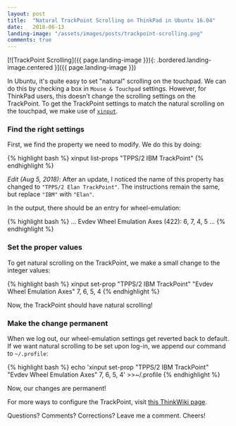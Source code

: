 ```yaml
---
layout: post
title:  "Natural TrackPoint Scrolling on ThinkPad in Ubuntu 16.04"
date:   2018-06-13
landing-image: "/assets/images/posts/trackpoint-scrolling.png"
comments: true
---
```


[![TrackPoint Scrolling]({{ page.landing-image }}){: .bordered.landing-image.centered }]({{ page.landing-image }})

In Ubuntu, it's quite easy to set "natural" scrolling on the touchpad. We can do this by checking a box in `Mouse & Touchpad` settings. However, for ThinkPad users, this doesn't change the scrolling settings on the TrackPoint. To get the TrackPoint settings to match the natural scrolling on the touchpad, we make use of [`xinput`](https://linux.die.net/man/1/xinput).

### Find the right settings

First, we find the property we need to modify. We do this by doing:

{% highlight bash %}
xinput list-props "TPPS/2 IBM TrackPoint"
{% endhighlight %}

_Edit (Aug 5, 2018)_: After an update, I noticed the name of this property has changed to `"TPPS/2 Elan TrackPoint"`. The instructions remain the same, but replace `"IBM"` with `"Elan"`.

In the output, there should be an entry for wheel-emulation:

{% highlight bash %}
  ...
  Evdev Wheel Emulation Axes (422):       6, 7, 4, 5
  ...
{% endhighlight %}

### Set the proper values

To get natural scrolling on the TrackPoint, we make a small change to the integer values:

{% highlight bash %}
xinput set-prop "TPPS/2 IBM TrackPoint" "Evdev Wheel Emulation Axes" 7, 6, 5, 4
{% endhighlight %}

Now, the TrackPoint should have natural scrolling!

### Make the change permanent

When we log out, our wheel-emulation settings get reverted back to default. If we want natural scrolling to be set upon log-in, we append our command to `~/.profile`:

{% highlight bash %}
echo 'xinput set-prop "TPPS/2 IBM TrackPoint" "Evdev Wheel Emulation Axes" 7, 6, 5, 4' >>~/.profile
{% endhighlight %}

Now, our changes are permanent!

For more ways to configure the TrackPoint, visit [this ThinkWiki page](http://www.thinkwiki.org/wiki/How_to_configure_the_TrackPoint).

Questions? Comments? Corrections? Leave me a comment. Cheers!
